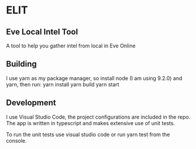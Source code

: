 # ELIT
## Eve Local Intel Tool

A tool to help you gather intel from local in Eve Online


## Building

I use yarn as my package manager, so install node (I am using 9.2.0) and yarn, then run:
yarn install
yarn build
yarn start

## Development

I use Visual Studio Code, the project configurations are included in the repo.
The app is written in typescript and makes extensive use of unit tests.

To run the unit tests use visual studio code or run yarn test from the console.